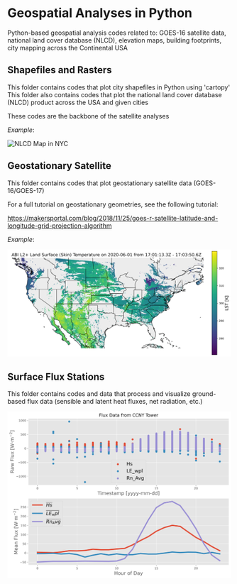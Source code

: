 # Geospatial Analyses in Python
Python-based geospatial analysis codes related to: GOES-16 satellite data, national land cover database (NLCD), elevation maps, building footprints, city mapping across the Continental USA

## Shapefiles and Rasters
This folder contains codes that plot city shapefiles in Python using 'cartopy' 
This folder also contains codes that plot the national land cover database (NLCD) product across the USA and given cities

These codes are the backbone of the satellite analyses

*Example*:

![NLCD Map in NYC](./image_repository/NLCD_w_city_boundary_nyc.png)

## Geostationary Satellite
This folder contains codes that plot geostationary satellite data (GOES-16/GOES-17)

For a full tutorial on geostationary geometries, see the following tutorial:

https://makersportal.com/blog/2018/11/25/goes-r-satellite-latitude-and-longitude-grid-projection-algorithm


*Example*:

![GOES-16 Satellite LST Example](./image_repository/GOES16_LST_test.png)

## Surface Flux Stations

This folder contains codes and data that process and visualize ground-based flux data (sensible and latent heat fluxes, net radiation, etc.)

![CCNY Flux Data Example](./image_repository/flux_diurnal_example.png)
